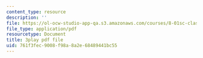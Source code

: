 ```yaml
---
content_type: resource
description: ''
file: https://ol-ocw-studio-app-qa.s3.amazonaws.com/courses/8-01sc-classical-mechanics-fall-2016/761f3fec9008f98a8a2e68489441bc55_TvdmaZR6m8Q.pdf
file_type: application/pdf
resourcetype: Document
title: 3play pdf file
uid: 761f3fec-9008-f98a-8a2e-68489441bc55
---
```

